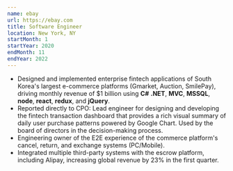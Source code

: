 ```yaml
---
name: ebay
url: https://ebay.com
title: Software Engineer
location: New York, NY
startMonth: 1
startYear: 2020
endMonth: 11
endYear: 2022
---
```


- Designed and implemented enterprise fintech applications of South Korea's largest e-commerce platforms (Gmarket, Auction, SmilePay), driving monthly revenue of $1 billion using **C#** **.NET**, **MVC**, **MSSQL**, **node**, **react**, **redux**, and **jQuery**.
- Reported directly to CPO: Lead engineer for designing and developing the fintech transaction dashboard that provides a rich visual summary of daily user purchase patterns powered by Google Chart. Used by the board of directors in the decision-making process.
- Engineering owner of the E2E experience of the commerce platform's cancel, return, and exchange systems (PC/Mobile).
- Integrated multiple third-party systems with the escrow platform, including Alipay, increasing global revenue by 23% in the first quarter.
